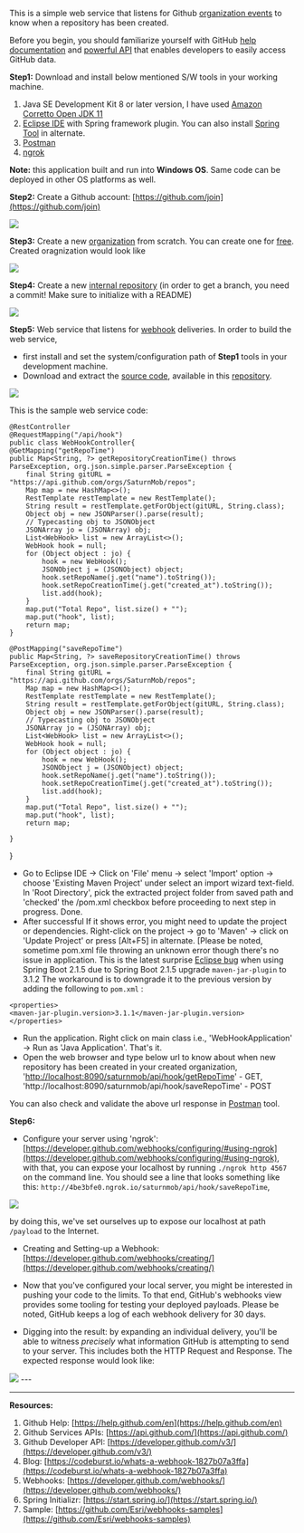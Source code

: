 This is a simple web service that listens for Github [organization events](https://developer.github.com/webhooks/#events) to know when a repository has been created.

Before you begin, you should familiarize yourself with GitHub [help documentation](https://help.github.com/en) and [powerful API](https://developer.github.com/v3/) that enables developers to easily access GitHub data.

__Step1:__
Download and install below mentioned  S/W tools in your working machine. 

1. Java SE Development Kit 8 or later version, I have used [Amazon Corretto Open JDK 11](https://aws.amazon.com/corretto/)
2. [Eclipse IDE](https://www.eclipse.org/downloads/) with Spring framework plugin. You can also install [Spring Tool](https://spring.io/tools) in alternate.
3. [Postman](https://www.getpostman.com/downloads/)
4. [ngrok](https://ngrok.com/download)

__Note:__ this application built and run into __Windows OS__. Same code can be deployed in other OS platforms as well.

__Step2:__
Create a Github account: [https://github.com/join](https://github.com/join)

<img src="../images/Creating-a-Github-account.PNG">

__Step3:__
Create a new [organization](https://help.github.com/en/github/setting-up-and-managing-organizations-and-teams/creating-a-new-organization-from-scratch) from scratch. You can create one for [free](https://github.com/organizations/plan). Created oragnization would look like

<img src="../images/Created-Organization-List.PNG">

__Step4:__
Create a new [internal repository](https://help.github.com/en/github/creating-cloning-and-archiving-repositories/creating-an-internal-repository#about-internal-repositories) (in order to get a branch, you need a commit! Make sure to initialize with a README)

<img src="../images/Created-Repository.PNG">

__Step5:__
Web service that listens for [webhook](https://developer.github.com/webhooks/) deliveries. In order to build the web service, 
- first install and set the system/configuration path of __Step1__ tools in your development machine. 
- Download and extract the [source code](https://github.com/SaturnMob/Part2-Challenge/blob/master/WebHook-GithubCode.zip), available in this [repository](https://github.com/SaturnMob/Part2-Challenge).

<img src="../images/Webservice-in-Java-Listen-Webhook-Deliveries.PNG">

This is the sample web service code:

	@RestController
	@RequestMapping("/api/hook")
	public class WebHookController{
	@GetMapping("getRepoTime")
	public Map<String, ?> getRepositoryCreationTime() throws ParseException, org.json.simple.parser.ParseException {
		final String gitURL = "https://api.github.com/orgs/SaturnMob/repos";
		Map map = new HashMap<>();
		RestTemplate restTemplate = new RestTemplate();
		String result = restTemplate.getForObject(gitURL, String.class);
		Object obj = new JSONParser().parse(result);
		// Typecasting obj to JSONObject
		JSONArray jo = (JSONArray) obj;
		List<WebHook> list = new ArrayList<>();
		WebHook hook = null;
		for (Object object : jo) {
			hook = new WebHook();
			JSONObject j = (JSONObject) object;
			hook.setRepoName(j.get("name").toString());
			hook.setRepoCreationTime(j.get("created_at").toString());
			list.add(hook);
		}
		map.put("Total Repo", list.size() + "");
		map.put("hook", list);
		return map;
	}
	
	@PostMapping("saveRepoTime")
	public Map<String, ?> saveRepositoryCreationTime() throws ParseException, org.json.simple.parser.ParseException {
		final String gitURL = "https://api.github.com/orgs/SaturnMob/repos";
		Map map = new HashMap<>();
		RestTemplate restTemplate = new RestTemplate();
		String result = restTemplate.getForObject(gitURL, String.class);
		Object obj = new JSONParser().parse(result);
		// Typecasting obj to JSONObject
		JSONArray jo = (JSONArray) obj;
		List<WebHook> list = new ArrayList<>();
		WebHook hook = null;
		for (Object object : jo) {
			hook = new WebHook();
			JSONObject j = (JSONObject) object;
			hook.setRepoName(j.get("name").toString());
			hook.setRepoCreationTime(j.get("created_at").toString());
			list.add(hook);
		}
		map.put("Total Repo", list.size() + "");
		map.put("hook", list);
		return map;

	}

}

- Go to Eclipse IDE -> Click on 'File' menu -> select 'Import' option -> choose 'Existing Maven Project' under select an import wizard text-field. In 'Root Directory', pick the extracted project folder from saved path and 'checked' the /pom.xml checkbox before proceeding to next step in progress. Done.
- After successful If it shows error, you might need to update the project or dependencies. Right-click on the project -> go to 'Maven' -> click on 'Update Project' or press [Alt+F5] in alternate. [Please be noted, sometime pom.xml file throwing an unknown error though there's no issue in application. This is the latest surprise [Eclipse bug](https://bugs.eclipse.org/bugs/show_bug.cgi?id=547340) when using Spring Boot 2.1.5 due to Spring Boot 2.1.5 upgrade `maven-jar-plugin` to 3.1.2
The workaround is to downgrade it to the previous version by adding the following to `pom.xml` :
```
<properties>
<maven-jar-plugin.version>3.1.1</maven-jar-plugin.version>
</properties>
```
- Run the application. Right click on main class i.e., 'WebHookApplication' -> Run as 'Java Application'. That's it.
- Open the web browser and type below url to know about when new repository has been created in your created organization,
'[http://localhost:8090/saturnmob/api/hook/getRepoTime](http://localhost:8090/saturnmob/api/hook/getRepoTime)' - GET,  'http://localhost:8090/saturnmob/api/hook/saveRepoTime' - POST

You can also check and validate the above url response in [Postman](https://www.getpostman.com/downloads/) tool. 

__Step6:__ 
- Configure your server using 'ngrok': [https://developer.github.com/webhooks/configuring/#using-ngrok](https://developer.github.com/webhooks/configuring/#using-ngrok), with that, you can expose your localhost by running `./ngrok http 4567` on the command line. You should see a line that looks something like this: `http://4be3bfe0.ngrok.io/saturnmob/api/hook/saveRepoTime`,

<img src="../images/Creating-Server-ngrok.PNG"> 
 
 by doing this, we've set ourselves up to expose our localhost at path `/payload` to the Internet.
- Creating and Setting-up a Webhook: [https://developer.github.com/webhooks/creating/](https://developer.github.com/webhooks/creating/)

- Now that you've configured your local server, you might be interested in pushing your code to the limits. To that end, GitHub's webhooks view provides some tooling for testing your deployed payloads. Please be noted, GitHub keeps a log of each webhook delivery for 30 days.
- Digging into the result: by expanding an individual delivery, you'll be able to witness _precisely_ what information GitHub is attempting to send to your server. This includes both the HTTP Request and Response. The expected response would look like:

<img src="../images/Response-Recent-Deliveries.PNG"> 
---
		

---
__Resources:__

 1. Github Help: [https://help.github.com/en](https://help.github.com/en)
 2. Github Services APIs: [https://api.github.com/](https://api.github.com/)
 3. Github Developer API: [https://developer.github.com/v3/](https://developer.github.com/v3/)
 4. Blog: [https://codeburst.io/whats-a-webhook-1827b07a3ffa](https://codeburst.io/whats-a-webhook-1827b07a3ffa)
 5. Webhooks: [https://developer.github.com/webhooks/](https://developer.github.com/webhooks/)
 6. Spring Initializr: [https://start.spring.io/](https://start.spring.io/)
 7. Sample: [https://github.com/Esri/webhooks-samples](https://github.com/Esri/webhooks-samples)
 


